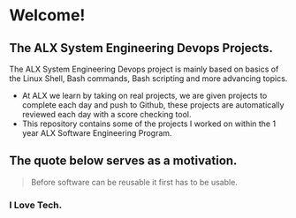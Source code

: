 # Welcome!
## The ALX System Engineering Devops Projects.


The ALX System Engineering Devops project is mainly based on basics of the Linux Shell, Bash commands, Bash scripting and more advancing topics.

- At ALX we learn by taking on real projects, we are given projects to complete each day and push to Github, these projects are automatically reviewed each day with a score checking tool.
- This repository contains some of the projects I worked on within the 1 year ALX Software Engineering Program.

## The quote below serves as a motivation.

> Before software can be reusable it first has to be usable.
### I Love Tech.
















